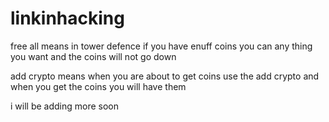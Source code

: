 # linkinhacking

free all means in tower defence if you have enuff coins you can any thing you want and the coins will not go down

add crypto means when you are about to get coins use the add crypto and when you get the coins you will have them

i will be adding more soon
